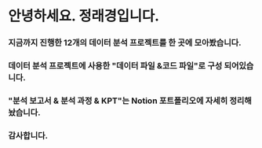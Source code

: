 # 안녕하세요. 정래경입니다.
### 지금까지 진행한 12개의 데이터 분석 프로젝트를 한 곳에 모아봤습니다.
### 데이터 분석 프로젝트에 사용한 "데이터 파일 &코드 파일"로 구성 되어있습니다.
### "분석 보고서 & 분석 과정 & KPT"는 Notion 포트폴리오에 자세히 정리해놨습니다.
### 감사합니다.
